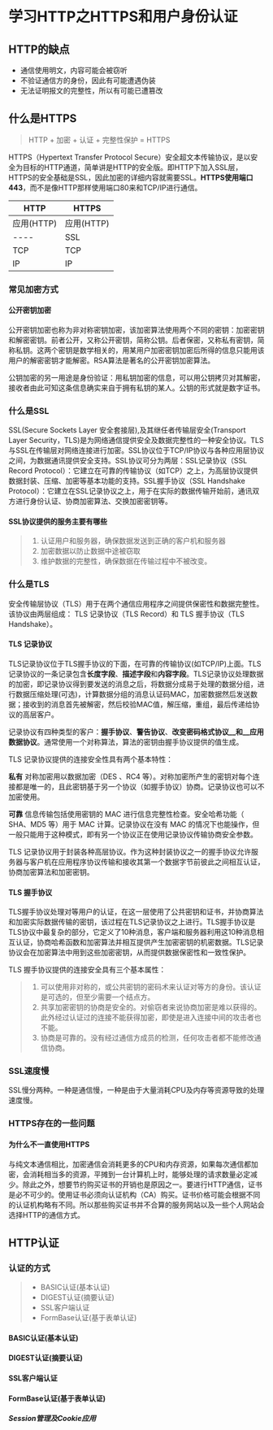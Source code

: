 # 学习HTTP之HTTPS和用户身份认证

## HTTP的缺点
* 通信使用明文，内容可能会被窃听
* 不验证通信方的身份，因此有可能遭遇伪装
* 无法证明报文的完整性，所以有可能已遭篡改

## 什么是HTTPS
> HTTP + 加密 + 认证 + 完整性保护 = HTTPS

HTTPS（Hypertext Transfer Protocol Secure）安全超文本传输协议，是以安全为目标的HTTP通道，简单讲是HTTP的安全版。即HTTP下加入SSL层，HTTPS的安全基础是SSL，因此加密的详细内容就需要SSL。**HTTPS使用端口443**，而不是像HTTP那样使用端口80来和TCP/IP进行通信。

HTTP|HTTPS
----|----|
应用(HTTP)|应用(HTTP)|
----|SSL|
TCP|TCP|
IP|IP|

### 常见加密方式
#### 公开密钥加密
公开密钥加密也称为非对称密钥加密，该加密算法使用两个不同的密钥：加密密钥和解密密钥。前者公开，又称公开密钥，简称公钥。后者保密，又称私有密钥，简称私钥。这两个密钥是数学相关的，用某用户加密密钥加密后所得的信息只能用该用户的解密密钥才能解密。RSA算法是著名的公开密钥加密算法。

公钥加密的另一用途是身份验证：用私钥加密的信息，可以用公钥拷贝对其解密，接收者由此可知这条信息确实来自于拥有私钥的某人。公钥的形式就是数字证书。


### 什么是SSL
SSL(Secure Sockets Layer 安全套接层),及其继任者传输层安全(Transport Layer Security，TLS)是为网络通信提供安全及数据完整性的一种安全协议。TLS与SSL在传输层对网络连接进行加密。SSL协议位于TCP/IP协议与各种应用层协议之间，为数据通讯提供安全支持。SSL协议可分为两层：SSL记录协议（SSL Record Protocol）：它建立在可靠的传输协议（如TCP）之上，为高层协议提供数据封装、压缩、加密等基本功能的支持。SSL握手协议（SSL Handshake Protocol）：它建立在SSL记录协议之上，用于在实际的数据传输开始前，通讯双方进行身份认证、协商加密算法、交换加密密钥等。

#### SSL协议提供的服务主要有哪些
> 1. 认证用户和服务器，确保数据发送到正确的客户机和服务器
> 2. 加密数据以防止数据中途被窃取
> 3. 维护数据的完整性，确保数据在传输过程中不被改变。

### 什么是TLS
安全传输层协议（TLS）用于在两个通信应用程序之间提供保密性和数据完整性。该协议由两层组成： TLS 记录协议（TLS Record）和 TLS 握手协议（TLS Handshake）。

#### TLS 记录协议
TLS记录协议位于TLS握手协议的下面，在可靠的传输协议(如TCP/IP)上面。TLS记录协议的一条记录包含**长度字段**、**描述字段**和**内容字段**。TLS记录协议处理数据的加密，即记录协议得到要发送的消息之后，将数据分成易于处理的数据分组，进行数据压缩处理(可选)，计算数据分组的消息认证码MAC，加密数据然后发送数据；接收到的消息首先被解密，然后校验MAC值，解压缩，重组，最后传递给协议的高层客户。

记录协议有四种类型的客户：__握手协议__、__警告协议__、__改变密码格式协议__和__应用数据协议__。通常使用一个对称算法，算法的密钥由握手协议提供的值生成。

TLS 记录协议提供的连接安全性具有两个基本特性：

**私有**
对称加密用以数据加密（DES 、RC4 等）。对称加密所产生的密钥对每个连接都是唯一的，且此密钥基于另一个协议（如握手协议）协商。记录协议也可以不加密使用。

**可靠**
信息传输包括使用密钥的 MAC 进行信息完整性检查。安全哈希功能（ SHA、MD5 等）用于 MAC 计算。记录协议在没有 MAC 的情况下也能操作，但一般只能用于这种模式，即有另一个协议正在使用记录协议传输协商安全参数。

TLS 记录协议用于封装各种高层协议。作为这种封装协议之一的握手协议允许服务器与客户机在应用程序协议传输和接收其第一个数据字节前彼此之间相互认证，协商加密算法和加密密钥。
#### TLS 握手协议
TLS握手协议处理对等用户的认证，在这一层使用了公共密钥和证书，并协商算法和加密实际数据传输的密钥，该过程在TLS记录协议之上进行。TLS握手协议是TLS协议中最复杂的部分，它定义了10种消息，客户端和服务器利用这10种消息相互认证，协商哈希函数和加密算法并相互提供产生加密密钥的机密数据。TLS记录协议会在加密算法中用到这些加密密钥，从而提供数据保密性和一致性保护。

TLS 握手协议提供的连接安全具有三个基本属性：
> 1. 可以使用非对称的，或公共密钥的密码术来认证对等方的身份。该认证是可选的，但至少需要一个结点方。
> 2. 共享加密密钥的协商是安全的。对偷窃者来说协商加密是难以获得的。此外经过认证过的连接不能获得加密，即使是进入连接中间的攻击者也不能。
> 3. 协商是可靠的。没有经过通信方成员的检测，任何攻击者都不能修改通信协商。

### SSL速度慢
SSL慢分两种。一种是通信慢，一种是由于大量消耗CPU及内存等资源导致的处理速度慢。

### HTTPS存在的一些问题
#### 为什么不一直使用HTTPS
与纯文本通信相比，加密通信会消耗更多的CPU和内存资源，如果每次通信都加密，会消耗相当多的资源，平摊到一台计算机上时，能够处理的请求数量必定减少。除此之外，想要节约购买证书的开销也是原因之一。要进行HTTP通信，证书是必不可少的。使用证书必须向认证机构（CA）购买。证书价格可能会根据不同的认证机构略有不同。所以那些购买证书并不合算的服务网站以及一些个人网站会选择HTTP的通信方式。

## HTTP认证

### 认证的方式
> * BASIC认证(基本认证)
> * DIGEST认证(摘要认证)
> * SSL客户端认证
> * FormBase认证(基于表单认证)

#### BASIC认证(基本认证)
#### DIGEST认证(摘要认证)
#### SSL客户端认证
#### FormBase认证(基于表单认证)
##### Session管理及Cookie应用